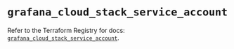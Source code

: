 # `grafana_cloud_stack_service_account`

Refer to the Terraform Registry for docs: [`grafana_cloud_stack_service_account`](https://registry.terraform.io/providers/grafana/grafana/3.15.3/docs/resources/cloud_stack_service_account).
